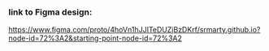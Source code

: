 ### link to Figma design:
https://www.figma.com/proto/4hoVn1hJJITeDUZjBzDKrf/srmarty.github.io?node-id=72%3A2&starting-point-node-id=72%3A2
